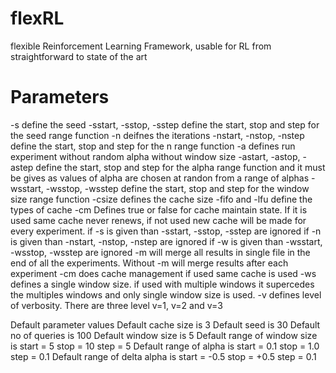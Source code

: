 # flexRL
flexible Reinforcement Learning Framework, usable for RL from straightforward to state of the art

# Parameters
 -s define the seed
 -sstart, -sstop, -sstep define the start, stop and step for the seed range function 
 -n deifnes the iterations
 -nstart, -nstop, -nstep define the start, stop and step for the n range function 
 -a defines run experiment without random alpha without window size 
 -astart, -astop, -astep define the start, stop and step for the alpha range function and it must be gives as values of alpha are chosen at randon from a    range of alphas
 -wsstart, -wsstop, -wsstep define the start, stop and step for the window size range function 
 -csize defines the cache size
 -fifo and -lfu define the types of cache
 -cm Defines true or false for cache maintain state. If it is used same cache never renews, if not used new cache will be made for every experiment.
 if -s is given than -sstart, -sstop, -sstep are ignored
 if -n is given than -nstart, -nstop, -nstep are ignored
 if -w is given than -wsstart, -wsstop, -wsstep are ignored
 -m will merge all results in single file in the end of all the experiments. Without -m will merge results after each experiment
 -cm does cache management if used same cache is used 
 -ws defines a single window size. if used with multiple windows it supercedes the multiples windows and only single window size is used.
 -v defines level of verbosity. There are three level v=1, v=2 and v=3

Default parameter values
 Default cache size is 3
 Default seed is 30
 Default no of queries is 100
 Default window size is 5
 Default range of window size is start = 5 stop = 10 step = 5
 Default range of alpha is start = 0.1 stop = 1.0 step = 0.1
 Default range of delta alpha is start = -0.5 stop = +0.5 step = 0.1
